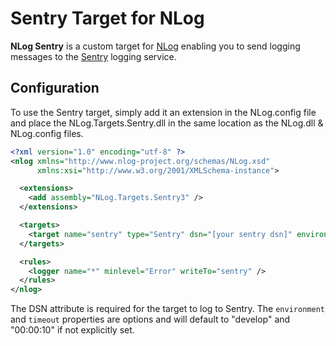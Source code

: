 Sentry Target for NLog
======================

**NLog Sentry** is a custom target for [NLog](http://nlog-project.org/) enabling you to send logging messages to the [Sentry](http://getsentry.com) logging service.

## Configuration

To use the Sentry target, simply add it an extension in the NLog.config file and place the NLog.Targets.Sentry.dll in the same location as the NLog.dll & NLog.config files.

```xml
<?xml version="1.0" encoding="utf-8" ?>
<nlog xmlns="http://www.nlog-project.org/schemas/NLog.xsd"
      xmlns:xsi="http://www.w3.org/2001/XMLSchema-instance">

  <extensions>
    <add assembly="NLog.Targets.Sentry3" />
  </extensions>

  <targets>
    <target name="sentry" type="Sentry" dsn="[your sentry dsn]" environment="[develop|test|production]" timeout="[hh:MM:ss]" />
  </targets>

  <rules>
    <logger name="*" minlevel="Error" writeTo="sentry" />
  </rules>
</nlog>
```

The DSN attribute is required for the target to log to Sentry. The `environment` and `timeout` properties are options and will default to "develop" 
and "00:00:10" if not explicitly set.

